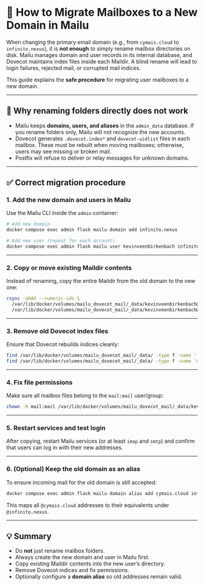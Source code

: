 # 📖 **How to Migrate Mailboxes to a New Domain in Mailu**

When changing the primary email domain (e.g., from `cymais.cloud` to `infinito.nexus`), it is **not enough** to simply rename mailbox directories on disk. Mailu manages domain and user records in its internal database, and Dovecot maintains index files inside each Maildir. A blind rename will lead to login failures, rejected mail, or corrupted mail indices.

This guide explains the **safe procedure** for migrating user mailboxes to a new domain.

---

## 🔴 Why renaming folders directly does not work

* Mailu keeps **domains, users, and aliases** in the `admin_data` database. If you rename folders only, Mailu will not recognize the new accounts.
* Dovecot generates `.dovecot.index*` and `dovecot-uidlist` files in each mailbox. These must be rebuilt when moving mailboxes; otherwise, users may see missing or broken mail.
* Postfix will refuse to deliver or relay messages for unknown domains.

---

## ✅ Correct migration procedure

### 1. Add the new domain and users in Mailu

Use the Mailu CLI inside the `admin` container:

```bash
# Add new domain
docker compose exec admin flask mailu domain add infinito.nexus

# Add new user (repeat for each account)
docker compose exec admin flask mailu user kevinveenbirkenbach infinito.nexus 'NEW_PASSWORD'
```

---

### 2. Copy or move existing Maildir contents

Instead of renaming, copy the entire Maildir from the old domain to the new one:

```bash
rsync -aHAX --numeric-ids \
  /var/lib/docker/volumes/mailu_dovecot_mail/_data/kevinveenbirkenbach@cymais.cloud/ \
  /var/lib/docker/volumes/mailu_dovecot_mail/_data/kevinveenbirkenbach@infinito.nexus/
```

---

### 3. Remove old Dovecot index files

Ensure that Dovecot rebuilds indices cleanly:

```bash
find /var/lib/docker/volumes/mailu_dovecot_mail/_data/ -type f -name '.dovecot*' -print -delete
find /var/lib/docker/volumes/mailu_dovecot_mail/_data/ -type f -name 'dovecot-uidlist*' -print -delete

```

---

### 4. Fix file permissions

Make sure all mailbox files belong to the `mail:mail` user/group:

```bash
chown -R mail:mail /var/lib/docker/volumes/mailu_dovecot_mail/_data/kevinveenbirkenbach@infinito.nexus
```

---

### 5. Restart services and test login

After copying, restart Mailu services (or at least `imap` and `smtp`) and confirm that users can log in with their new addresses.

---

### 6. (Optional) Keep the old domain as an alias

To ensure incoming mail for the old domain is still accepted:

```bash
docker compose exec admin flask mailu domain alias add cymais.cloud infinito.nexus
```

This maps all `@cymais.cloud` addresses to their equivalents under `@infinito.nexus`.

---

## 💡 Summary

* Do **not** just rename mailbox folders.
* Always create the new domain and user in Mailu first.
* Copy existing Maildir contents into the new user’s directory.
* Remove Dovecot indices and fix permissions.
* Optionally configure a **domain alias** so old addresses remain valid.
